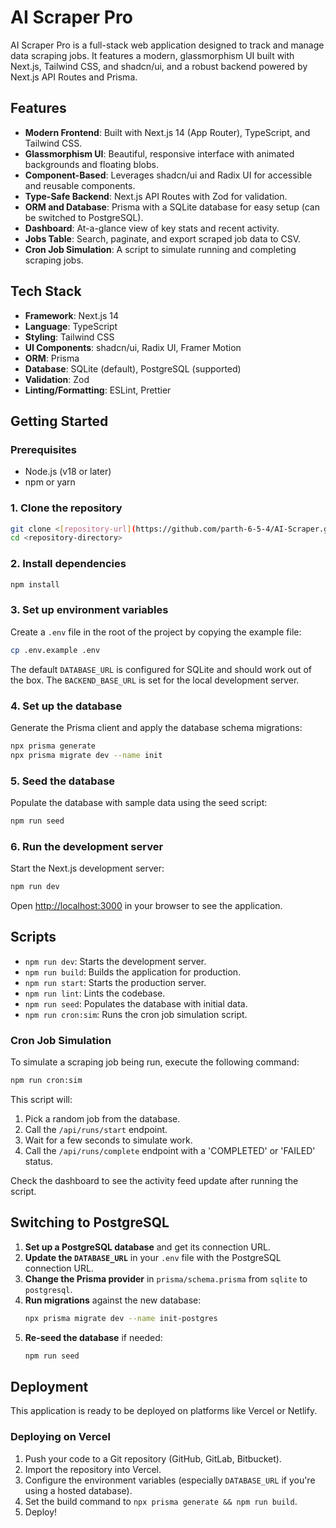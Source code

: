 # AI Scraper Pro

AI Scraper Pro is a full-stack web application designed to track and manage data scraping jobs. It features a modern, glassmorphism UI built with Next.js, Tailwind CSS, and shadcn/ui, and a robust backend powered by Next.js API Routes and Prisma.

## Features

- **Modern Frontend**: Built with Next.js 14 (App Router), TypeScript, and Tailwind CSS.
- **Glassmorphism UI**: Beautiful, responsive interface with animated backgrounds and floating blobs.
- **Component-Based**: Leverages shadcn/ui and Radix UI for accessible and reusable components.
- **Type-Safe Backend**: Next.js API Routes with Zod for validation.
- **ORM and Database**: Prisma with a SQLite database for easy setup (can be switched to PostgreSQL).
- **Dashboard**: At-a-glance view of key stats and recent activity.
- **Jobs Table**: Search, paginate, and export scraped job data to CSV.
- **Cron Job Simulation**: A script to simulate running and completing scraping jobs.

## Tech Stack

- **Framework**: Next.js 14
- **Language**: TypeScript
- **Styling**: Tailwind CSS
- **UI Components**: shadcn/ui, Radix UI, Framer Motion
- **ORM**: Prisma
- **Database**: SQLite (default), PostgreSQL (supported)
- **Validation**: Zod
- **Linting/Formatting**: ESLint, Prettier

## Getting Started

### Prerequisites

- Node.js (v18 or later)
- npm or yarn

### 1. Clone the repository

```bash
git clone <[repository-url](https://github.com/parth-6-5-4/AI-Scraper.git)>
cd <repository-directory>
```

### 2. Install dependencies

```bash
npm install
```

### 3. Set up environment variables

Create a `.env` file in the root of the project by copying the example file:

```bash
cp .env.example .env
```

The default `DATABASE_URL` is configured for SQLite and should work out of the box. The `BACKEND_BASE_URL` is set for the local development server.

### 4. Set up the database

Generate the Prisma client and apply the database schema migrations:

```bash
npx prisma generate
npx prisma migrate dev --name init
```

### 5. Seed the database

Populate the database with sample data using the seed script:

```bash
npm run seed
```

### 6. Run the development server

Start the Next.js development server:

```bash
npm run dev
```

Open [http://localhost:3000](http://localhost:3000) in your browser to see the application.

## Scripts

- `npm run dev`: Starts the development server.
- `npm run build`: Builds the application for production.
- `npm run start`: Starts the production server.
- `npm run lint`: Lints the codebase.
- `npm run seed`: Populates the database with initial data.
- `npm run cron:sim`: Runs the cron job simulation script.

### Cron Job Simulation

To simulate a scraping job being run, execute the following command:

```bash
npm run cron:sim
```

This script will:
1. Pick a random job from the database.
2. Call the `/api/runs/start` endpoint.
3. Wait for a few seconds to simulate work.
4. Call the `/api/runs/complete` endpoint with a 'COMPLETED' or 'FAILED' status.

Check the dashboard to see the activity feed update after running the script.

## Switching to PostgreSQL

1.  **Set up a PostgreSQL database** and get its connection URL.
2.  **Update the `DATABASE_URL`** in your `.env` file with the PostgreSQL connection URL.
3.  **Change the Prisma provider** in `prisma/schema.prisma` from `sqlite` to `postgresql`.
4.  **Run migrations** against the new database:
    ```bash
    npx prisma migrate dev --name init-postgres
    ```
5.  **Re-seed the database** if needed:
    ```bash
    npm run seed
    ```

## Deployment

This application is ready to be deployed on platforms like Vercel or Netlify.

### Deploying on Vercel

1.  Push your code to a Git repository (GitHub, GitLab, Bitbucket).
2.  Import the repository into Vercel.
3.  Configure the environment variables (especially `DATABASE_URL` if you're using a hosted database).
4.  Set the build command to `npx prisma generate && npm run build`.
5.  Deploy!
